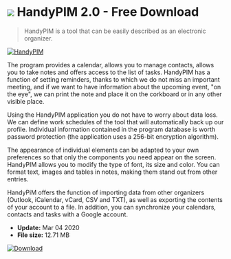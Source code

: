 # ![](https://cdn.softexe.net/static/icon/win.gif) HandyPIM 2.0 - Free Download

> HandyPIM is a tool that can be easily described as an electronic organizer.

[![HandyPIM](https://gallery.dpcdn.pl/imgc/Tools/88843/g_-_420x350_1.5_-_x17f48e31-5808-427e-93cd-67a9e23c00f6.jpg)](https://softexe.net/win/business/organizer/handypim:hfpd.html)

The program provides a calendar, allows you to manage contacts, allows you to take notes and offers access to the list of tasks. HandyPIM has a function of setting reminders, thanks to which we do not miss an important meeting, and if we want to have information about the upcoming event, "on the eye", we can print the note and place it on the corkboard or in any other visible place.
 
 Using the HandyPIM application you do not have to worry about data loss. We can define work schedules of the tool that will automatically back up our profile. Individual information contained in the program database is worth password protection (the application uses a 256-bit encryption algorithm).
 
 The appearance of individual elements can be adapted to your own preferences so that only the components you need appear on the screen. HandyPIM allows you to modify the type of font, its size and color. You can format text, images and tables in notes, making them stand out from other entries.
 
 HandyPiM offers the function of importing data from other organizers (Outlook, iCalendar, vCard, CSV and TXT), as well as exporting the contents of your account to a file. In addition, you can synchronize your calendars, contacts and tasks with a Google account.


- **Update:** Mar 04 2020
- **File size:** 12.71 MB

[![Download](https://cdn.softexe.net/static/img/download.png)](https://softexe.net/win/business/organizer/handypim:hfpd.html)

